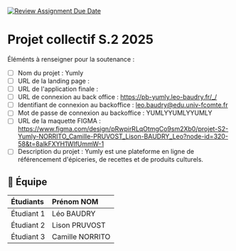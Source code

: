 [![Review Assignment Due Date](https://classroom.github.com/assets/deadline-readme-button-22041afd0340ce965d47ae6ef1cefeee28c7c493a6346c4f15d667ab976d596c.svg)](https://classroom.github.com/a/F_6McqTJ)
# Projet collectif S.2 2025

Éléménts à renseigner pour la soutenance :

- [ ] Nom du projet : Yumly
- [ ] URL de la landing page : 
- [ ] URL de l'application finale : 
- [ ] URL de connexion au back office : https://pb-yumly.leo-baudry.fr/_/
- [ ] Identifiant de connexion au backoffice : leo.baudry@edu.univ-fcomte.fr
- [ ] Mot de passe de connexion au backoffice : YUMLYYUMLYYUMLY
- [ ] URL de la maquette FIGMA : https://www.figma.com/design/pRwpirRLqOtmgCo9sm2Xb0/projet-S2-Yumly-NORRITO_Camille-PRUVOST_Lison-BAUDRY_Leo?node-id=320-58&t=8alkFXYH1WIfUmmW-1
- [ ] Description du projet : Yumly est une plateforme en ligne de référencement d'épiceries, de recettes et de produits culturels.

## 🚀 Équipe

| Étudiants    | Prénom NOM      |
| :----------- | :---------------|
| Étudiant 1   | Léo BAUDRY      |
| Étudiant 2   | Lison PRUVOST   |
| Étudiant 3   | Camille NORRITO |

